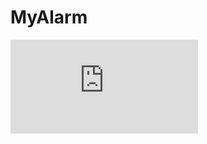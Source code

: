 # MyAlarm
![qwerty](https://github.com/Yackovv/MyAlarm/blob/master/app/src/main/res/layout/fragment_alarm_list.xml)
